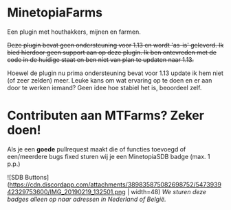 # MinetopiaFarms
Een plugin met houthakkers, mijnen en farmen.

~~Deze plugin bevat geen ondersteuning voor 1.13 en wordt 'as-is' geleverd. Ik bied hierdoor geen support aan op deze plugin. Ik ben ontevreden met de code in de huidige staat en ben niet van plan te updaten naar 1.13.~~

Hoewel de plugin nu prima ondersteuning bevat voor 1.13 update ik hem niet (of zeer zelden) meer. Leuke kans om wat ervaring op te doen en er aan door te werken iemand? Geen idee hoe stabiel het is, beoordeel zelf.

Contributen aan MTFarms? Zeker doen!
======
Als je een **goede** pullrequest maakt die of functies toevoegd of een/meerdere bugs fixed sturen wij je een MinetopiaSDB badge (max. 1 p.p.)

![SDB Buttons](https://cdn.discordapp.com/attachments/389835875082698752/547393942329753600/IMG_20190219_132501.png | width=48)
*We sturen deze badges alleen op naar adressen in Nederland of België.*

